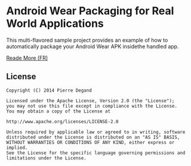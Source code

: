 Android Wear Packaging for Real World Applications
==================================================

This multi-flavored sample project provides an example of how to automatically package your Android Wear APK insidethe handled app.

[Reade More (FR)](http://blog.octo.com/packager-une-application-android-wear-dans-la-vraie-vie/)

License
-------

    Copyright (C) 2014 Pierre Degand

    Licensed under the Apache License, Version 2.0 (the "License");
    you may not use this file except in compliance with the License.
    You may obtain a copy of the License at

    http://www.apache.org/licenses/LICENSE-2.0

    Unless required by applicable law or agreed to in writing, software
    distributed under the License is distributed on an "AS IS" BASIS,
    WITHOUT WARRANTIES OR CONDITIONS OF ANY KIND, either express or implied.
    See the License for the specific language governing permissions and
    limitations under the License.

